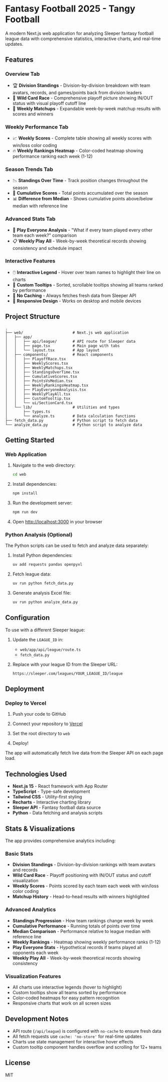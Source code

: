 # Fantasy Football 2025 - Tangy Football

A modern Next.js web application for analyzing Sleeper fantasy football league data with comprehensive statistics, interactive charts, and real-time updates.

## Features

### Overview Tab
- 🏆 **Division Standings** - Division-by-division breakdown with team avatars, records, and games/points back from division leaders
- 🎯 **Wild Card Race** - Comprehensive playoff picture showing IN/OUT status with visual playoff cutoff line
- 🏈 **Weekly Matchups** - Expandable week-by-week matchup results with scores and winners

### Weekly Performance Tab
- 📈 **Weekly Scores** - Complete table showing all weekly scores with win/loss color coding
- 🔥 **Weekly Rankings Heatmap** - Color-coded heatmap showing performance ranking each week (1-12)

### Season Trends Tab
- 📉 **Standings Over Time** - Track position changes throughout the season
- 💯 **Cumulative Scores** - Total points accumulated over the season
- 📊 **Difference from Median** - Shows cumulative points above/below median with reference line

### Advanced Stats Tab
- 🎲 **Play Everyone Analysis** - "What if every team played every other team each week?" comparison
- 📋 **Weekly Play All** - Week-by-week theoretical records showing consistency and schedule impact

### Interactive Features
- 🖱️ **Interactive Legend** - Hover over team names to highlight their line on charts
- 🎯 **Custom Tooltips** - Sorted, scrollable tooltips showing all teams ranked by performance
- 🔄 **No Caching** - Always fetches fresh data from Sleeper API
- 📱 **Responsive Design** - Works on desktop and mobile devices

## Project Structure

```
.
├── web/                      # Next.js web application
│   ├── app/
│   │   ├── api/league/       # API route for Sleeper data
│   │   ├── page.tsx          # Main page with tabs
│   │   └── layout.tsx        # App layout
│   ├── components/           # React components
│   │   ├── PlayoffRace.tsx
│   │   ├── WeeklyScores.tsx
│   │   ├── WeeklyMatchups.tsx
│   │   ├── StandingsOverTime.tsx
│   │   ├── CumulativeScores.tsx
│   │   ├── PointsVsMedian.tsx
│   │   ├── WeeklyRankingsHeatmap.tsx
│   │   ├── PlayEveryoneAnalysis.tsx
│   │   ├── WeeklyPlayAll.tsx
│   │   ├── CustomTooltip.tsx
│   │   └── ui/SectionCard.tsx
│   └── lib/                  # Utilities and types
│       ├── types.ts
│       └── analyze.ts        # Data calculation functions
├── fetch_data.py             # Python script to fetch data
└── analyze_data.py           # Python script to analyze data
```

## Getting Started

### Web Application

1. Navigate to the web directory:
   ```bash
   cd web
   ```

2. Install dependencies:
   ```bash
   npm install
   ```

3. Run the development server:
   ```bash
   npm run dev
   ```

4. Open [http://localhost:3000](http://localhost:3000) in your browser

### Python Analysis (Optional)

The Python scripts can be used to fetch and analyze data separately:

1. Install Python dependencies:
   ```bash
   uv add requests pandas openpyxl
   ```

2. Fetch league data:
   ```bash
   uv run python fetch_data.py
   ```

3. Generate analysis Excel file:
   ```bash
   uv run python analyze_data.py
   ```

## Configuration

To use with a different Sleeper league:

1. Update the `LEAGUE_ID` in:
   - `web/app/api/league/route.ts`
   - `fetch_data.py`

2. Replace with your league ID from the Sleeper URL:
   ```
   https://sleeper.com/leagues/YOUR_LEAGUE_ID/league
   ```

## Deployment

### Deploy to Vercel

1. Push your code to GitHub

2. Connect your repository to [Vercel](https://vercel.com)

3. Set the root directory to `web`

4. Deploy!

The app will automatically fetch live data from the Sleeper API on each page load.

## Technologies Used

- **Next.js 15** - React framework with App Router
- **TypeScript** - Type-safe development
- **Tailwind CSS** - Utility-first styling
- **Recharts** - Interactive charting library
- **Sleeper API** - Fantasy football data source
- **Python** - Data fetching and analysis scripts

## Stats & Visualizations

The app provides comprehensive analytics including:

### Basic Stats
- **Division Standings** - Division-by-division rankings with team avatars and records
- **Wild Card Race** - Playoff positioning with IN/OUT status and cutoff visualization
- **Weekly Scores** - Points scored by each team each week with win/loss color coding
- **Matchup History** - Head-to-head results with winners highlighted

### Advanced Analytics
- **Standings Progression** - How team rankings change week by week
- **Cumulative Performance** - Running totals of points over time
- **Median Comparison** - Performance relative to league median with reference line
- **Weekly Rankings** - Heatmap showing weekly performance ranks (1-12)
- **Play Everyone Stats** - Hypothetical records if teams played all opponents each week
- **Weekly Play All** - Week-by-week theoretical records showing consistency

### Visualization Features
- All charts use interactive legends (hover to highlight)
- Custom tooltips show all teams sorted by performance
- Color-coded heatmaps for easy pattern recognition
- Responsive charts that work on all screen sizes

## Development Notes

- API route (`/api/league`) is configured with `no-cache` to ensure fresh data
- All fetch requests use `cache: 'no-store'` for real-time updates
- Charts use state management for interactive hover effects
- Custom tooltip component handles overflow and scrolling for 12+ teams

## License

MIT
